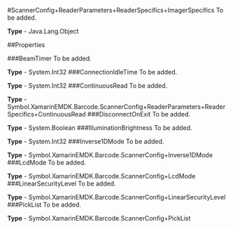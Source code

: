 #ScannerConfig+ReaderParameters+ReaderSpecifics+ImagerSpecifics
To be added.

**Type** - Java.Lang.Object

##Properties

###BeamTimer
To be added.

**Type** - System.Int32
###ConnectionIdleTime
To be added.

**Type** - System.Int32
###ContinuousRead
To be added.

**Type** - Symbol.XamarinEMDK.Barcode.ScannerConfig+ReaderParameters+ReaderSpecifics+ContinuousRead
###DisconnectOnExit
To be added.

**Type** - System.Boolean
###IlluminationBrightness
To be added.

**Type** - System.Int32
###Inverse1DMode
To be added.

**Type** - Symbol.XamarinEMDK.Barcode.ScannerConfig+Inverse1DMode
###LcdMode
To be added.

**Type** - Symbol.XamarinEMDK.Barcode.ScannerConfig+LcdMode
###LinearSecurityLevel
To be added.

**Type** - Symbol.XamarinEMDK.Barcode.ScannerConfig+LinearSecurityLevel
###PickList
To be added.

**Type** - Symbol.XamarinEMDK.Barcode.ScannerConfig+PickList


